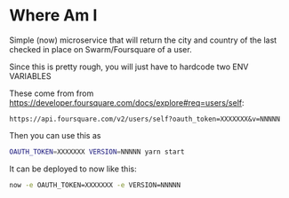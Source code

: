 # Where Am I

Simple (now) microservice that will return the city and country of the last checked in place on Swarm/Foursquare of a user.

Since this is pretty rough, you will just have to hardcode two ENV VARIABLES

These come from from <https://developer.foursquare.com/docs/explore#req=users/self>:

```
https://api.foursquare.com/v2/users/self?oauth_token=XXXXXXX&v=NNNNN
```

Then you can use this as

```sh
OAUTH_TOKEN=XXXXXXX VERSION=NNNNN yarn start
```

It can be deployed to now like this:

```sh
now -e OAUTH_TOKEN=XXXXXXX -e VERSION=NNNNN
```
